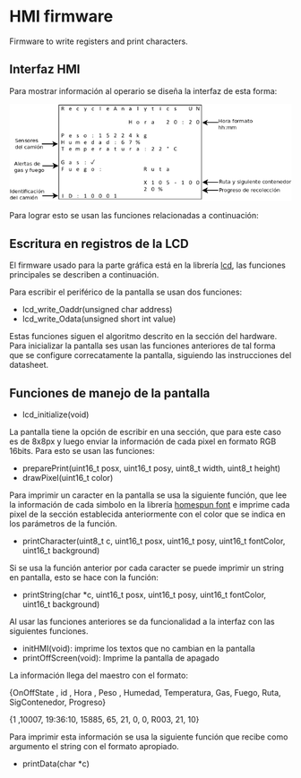 # HMI firmware
Firmware to write registers and print characters.

## Interfaz HMI

Para mostrar información al operario se diseña la interfaz de esta forma: 

![Interfaz](../Docs/ili9341/interface.png)

Para lograr esto se usan las funciones relacionadas a continuación:

## Escritura en registros de la LCD

El firmware usado para la parte gráfica está en la librería [lcd](lcd.h), las funciones principales se describen a continuación.

Para escribir el periférico de la pantalla se usan dos funciones:

- lcd_write_Oaddr(unsigned char address)
- lcd_write_Odata(unsigned short int value)

Estas funciones siguen el algoritmo descrito en la sección del hardware. Para inicializar la pantalla ses usan las funciones anteriores de tal forma que se configure correcatamente la pantalla, siguiendo las instrucciones del datasheet.

## Funciones de manejo de la pantalla

- lcd_initialize(void)

La pantalla tiene la opción de escribir en una sección, que para este caso es de 8x8px y luego enviar la información de cada pixel en formato RGB 16bits. Para esto se usan las funciones:

- preparePrint(uint16_t posx, uint16_t posy, uint8_t width, uint8_t height)
- drawPixel(uint16_t color)

Para imprimir un caracter en la pantalla se usa la siguiente función, que lee la información de cada simbolo en la librería [homespun font](homespun_font.h) e imprime cada pixel de la sección establecida anteriormente con el color que se indica en los parámetros de la función.

- printCharacter(uint8_t c, uint16_t posx, uint16_t posy, uint16_t fontColor, uint16_t background)

Si se usa la función anterior por cada caracter se puede imprimir un string en pantalla, esto se hace con la función:

- printString(char *c, uint16_t posx, uint16_t posy, uint16_t fontColor, uint16_t background)

Al usar las funciones anteriores se da funcionalidad a la interfaz con las siguientes funciones.

- initHMI(void): imprime los textos que no cambian en la pantalla
- printOffScreen(void): Imprime la pantalla de apagado

La información llega del maestro con el formato:

{OnOffState , id   , Hora    , Peso , Humedad, Temperatura, Gas,   Fuego, Ruta, SigContenedor, Progreso}

{1 ,10007, 19:36:10, 15885, 65,      21,          0,     0,     R003, 21,            10}

Para imprimir esta información se usa la siguiente función que recibe como argumento el string con el formato apropiado. 

- printData(char *c)
